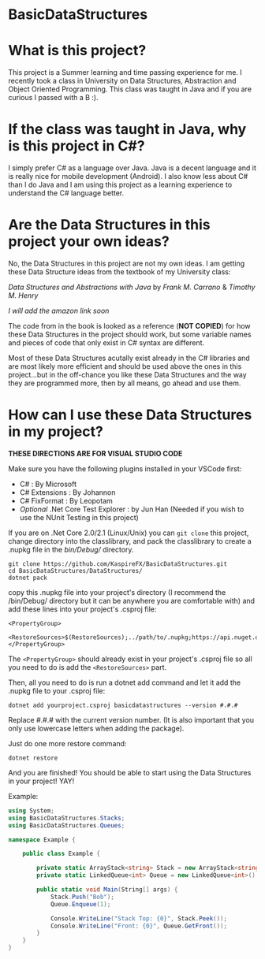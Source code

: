 # BasicDataStructures

# What is this project?

This project is a Summer learning and time passing experience for me. I recently took a class in University on Data Structures, Abstraction and Object Oriented Programming. This class was taught in Java and if you are curious I passed with a B :).

# If the class was taught in Java, why is this project in C#?

I simply prefer C# as a language over Java. Java is a decent language and it is really nice for mobile development (Android). I also know less about C# than I do Java and I am using this project as a learning experience to understand the C# language better.

# Are the Data Structures in this project your own ideas?

No, the Data Structures in this project are not my own ideas. I am getting these Data Structure ideas from the textbook of my University class:

*Data Structures and Abstractions with Java* by *Frank M. Carrano* & *Timothy M. Henry*

_I will add the amazon link soon_

The code from in the book is looked as a reference (**NOT COPIED**) for how these Data Structures in the project should work, but some variable names and pieces of code that only exist in C# syntax are different.

Most of these Data Structures acutally exist already in the C# libraries and are most likely more efficient and should be used above the ones in this project...but in the off-chance you like these Data Structures and the way they are programmed more, then by all means, go ahead and use them.

# How can I use these Data Structures in my project?

**THESE DIRECTIONS ARE FOR VISUAL STUDIO CODE**

Make sure you have the following plugins installed in your VSCode first:
- C# : By Microsoft
- C# Extensions : By Johannon
- C# FixFormat : By Leopotam
- *Optional* .Net Core Test Explorer : by Jun Han (Needed if you wish to use the NUnit Testing in this project)

If you are on .Net Core 2.0/2.1 (Linux/Unix) you can `git clone` this project, change directory into the classlibrary, and pack the classlibrary to create a .nupkg file in the *bin/Debug/* directory.

```
git clone https://github.com/KaspireFX/BasicDataStructures.git
cd BasicDataStructures/DataStructures/
dotnet pack
```

copy this .nupkg file into your project's directory (I recommend the /bin/Debug/ directory but it can be anywhere you are comfortable with) and add these lines into your project's .csproj file:

```
<PropertyGroup>
    <RestoreSources>$(RestoreSources);../path/to/.nupkg;https://api.nuget.org/v3/index.json</RestoreSources>
</PropertyGroup>
```
The `<PropertyGroup>` should already exist in your project's .csproj file so all you need to do is add the `<RestoreSources>` part.

Then, all you need to do is run a dotnet add command and let it add the .nupkg file to your .csproj file:

```
dotnet add yourproject.csproj basicdatastructures --version #.#.#
```

Replace #.#.# with the current version number. (It is also important that you only use lowercase letters when adding the package).

Just do one more restore command:

```
dotnet restore
```

And you are finished! You should be able to start using the Data Structures in your project! YAY!

Example:
```c#
using System;
using BasicDataStructures.Stacks;
using BasicDataStructures.Queues;

namespace Example {

    public class Example {

        private static ArrayStack<string> Stack = new ArrayStack<string>(5);
        private static LinkedQueue<int> Queue = new LinkedQueue<int>();

        public static void Main(String[] args) {
            Stack.Push("Bob");
            Queue.Enqueue(1);

            Console.WriteLine("Stack Top: {0}", Stack.Peek());
            Console.WriteLine("Front: {0}", Queue.GetFront());
        }
    }
}
```
